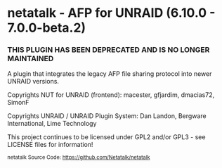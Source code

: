 # netatalk - AFP for UNRAID (6.10.0 - 7.0.0-beta.2)
### THIS PLUGIN HAS BEEN DEPRECATED AND IS NO LONGER MAINTAINED

A plugin that integrates the legacy AFP file sharing protocol into newer UNRAID versions.

Copyrights NUT for UNRAID (frontend): macester, gfjardim, dmacias72, SimonF

Copyrights UNRAID / UNRAID Plugin System: Dan Landon, Bergware International, Lime Technology 

This project continues to be licensed under GPL2 and/or GPL3 - see LICENSE files for information!

<sub>netatalk Source Code: https://github.com/Netatalk/netatalk</sub>
